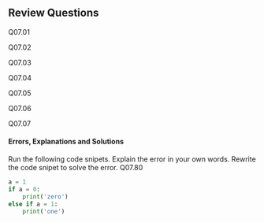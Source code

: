 
## Review Questions
Q07.01

Q07.02

Q07.03

Q07.04

Q07.05

Q07.06

Q07.07
#### Errors, Explanations and Solutions

Run the following code snipets. Explain the error in your own words. Rewrite the code snipet to solve the error.
Q07.80

```python
a = 1
if a = 0:
    print('zero')
else if a = 1:
    print('one')
```

 

